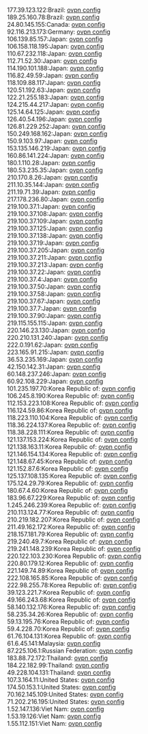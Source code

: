 177.39.123.122:Brazil: [ovpn config](vpn/177_39_123_122.ovpn)  
189.25.160.78:Brazil: [ovpn config](vpn/189_25_160_78.ovpn)  
24.80.145.155:Canada: [ovpn config](vpn/24_80_145_155.ovpn)  
92.116.213.173:Germany: [ovpn config](vpn/92_116_213_173.ovpn)  
106.139.85.157:Japan: [ovpn config](vpn/106_139_85_157.ovpn)  
106.158.118.195:Japan: [ovpn config](vpn/106_158_118_195.ovpn)  
110.67.232.118:Japan: [ovpn config](vpn/110_67_232_118.ovpn)  
112.71.52.30:Japan: [ovpn config](vpn/112_71_52_30.ovpn)  
114.190.101.188:Japan: [ovpn config](vpn/114_190_101_188.ovpn)  
116.82.49.59:Japan: [ovpn config](vpn/116_82_49_59.ovpn)  
118.109.88.117:Japan: [ovpn config](vpn/118_109_88_117.ovpn)  
120.51.192.63:Japan: [ovpn config](vpn/120_51_192_63.ovpn)  
122.21.255.183:Japan: [ovpn config](vpn/122_21_255_183.ovpn)  
124.215.44.217:Japan: [ovpn config](vpn/124_215_44_217.ovpn)  
125.14.64.125:Japan: [ovpn config](vpn/125_14_64_125.ovpn)  
126.40.54.196:Japan: [ovpn config](vpn/126_40_54_196.ovpn)  
126.81.229.252:Japan: [ovpn config](vpn/126_81_229_252.ovpn)  
150.249.168.162:Japan: [ovpn config](vpn/150_249_168_162.ovpn)  
150.9.103.97:Japan: [ovpn config](vpn/150_9_103_97.ovpn)  
153.135.146.219:Japan: [ovpn config](vpn/153_135_146_219.ovpn)  
160.86.141.224:Japan: [ovpn config](vpn/160_86_141_224.ovpn)  
180.1.110.28:Japan: [ovpn config](vpn/180_1_110_28.ovpn)  
180.53.235.35:Japan: [ovpn config](vpn/180_53_235_35.ovpn)  
210.170.8.26:Japan: [ovpn config](vpn/210_170_8_26.ovpn)  
211.10.35.144:Japan: [ovpn config](vpn/211_10_35_144.ovpn)  
211.19.71.39:Japan: [ovpn config](vpn/211_19_71_39.ovpn)  
217.178.236.80:Japan: [ovpn config](vpn/217_178_236_80.ovpn)  
219.100.37.1:Japan: [ovpn config](vpn/219_100_37_1.ovpn)  
219.100.37.108:Japan: [ovpn config](vpn/219_100_37_108.ovpn)  
219.100.37.109:Japan: [ovpn config](vpn/219_100_37_109.ovpn)  
219.100.37.125:Japan: [ovpn config](vpn/219_100_37_125.ovpn)  
219.100.37.138:Japan: [ovpn config](vpn/219_100_37_138.ovpn)  
219.100.37.19:Japan: [ovpn config](vpn/219_100_37_19.ovpn)  
219.100.37.205:Japan: [ovpn config](vpn/219_100_37_205.ovpn)  
219.100.37.211:Japan: [ovpn config](vpn/219_100_37_211.ovpn)  
219.100.37.213:Japan: [ovpn config](vpn/219_100_37_213.ovpn)  
219.100.37.22:Japan: [ovpn config](vpn/219_100_37_22.ovpn)  
219.100.37.4:Japan: [ovpn config](vpn/219_100_37_4.ovpn)  
219.100.37.50:Japan: [ovpn config](vpn/219_100_37_50.ovpn)  
219.100.37.58:Japan: [ovpn config](vpn/219_100_37_58.ovpn)  
219.100.37.67:Japan: [ovpn config](vpn/219_100_37_67.ovpn)  
219.100.37.7:Japan: [ovpn config](vpn/219_100_37_7.ovpn)  
219.100.37.90:Japan: [ovpn config](vpn/219_100_37_90.ovpn)  
219.115.155.115:Japan: [ovpn config](vpn/219_115_155_115.ovpn)  
220.146.23.130:Japan: [ovpn config](vpn/220_146_23_130.ovpn)  
220.210.131.240:Japan: [ovpn config](vpn/220_210_131_240.ovpn)  
222.0.191.62:Japan: [ovpn config](vpn/222_0_191_62.ovpn)  
223.165.91.215:Japan: [ovpn config](vpn/223_165_91_215.ovpn)  
36.53.235.169:Japan: [ovpn config](vpn/36_53_235_169.ovpn)  
42.150.142.31:Japan: [ovpn config](vpn/42_150_142_31.ovpn)  
60.148.237.246:Japan: [ovpn config](vpn/60_148_237_246.ovpn)  
60.92.108.229:Japan: [ovpn config](vpn/60_92_108_229.ovpn)  
101.235.197.70:Korea Republic of: [ovpn config](vpn/101_235_197_70.ovpn)  
106.245.8.190:Korea Republic of: [ovpn config](vpn/106_245_8_190.ovpn)  
112.153.223.108:Korea Republic of: [ovpn config](vpn/112_153_223_108.ovpn)  
116.124.59.86:Korea Republic of: [ovpn config](vpn/116_124_59_86.ovpn)  
118.223.110.104:Korea Republic of: [ovpn config](vpn/118_223_110_104.ovpn)  
118.36.224.137:Korea Republic of: [ovpn config](vpn/118_36_224_137.ovpn)  
118.38.228.111:Korea Republic of: [ovpn config](vpn/118_38_228_111.ovpn)  
121.137.153.224:Korea Republic of: [ovpn config](vpn/121_137_153_224.ovpn)  
121.138.163.11:Korea Republic of: [ovpn config](vpn/121_138_163_11.ovpn)  
121.146.154.134:Korea Republic of: [ovpn config](vpn/121_146_154_134.ovpn)  
121.148.67.45:Korea Republic of: [ovpn config](vpn/121_148_67_45.ovpn)  
121.152.87.6:Korea Republic of: [ovpn config](vpn/121_152_87_6.ovpn)  
125.137.108.135:Korea Republic of: [ovpn config](vpn/125_137_108_135.ovpn)  
175.124.29.79:Korea Republic of: [ovpn config](vpn/175_124_29_79.ovpn)  
180.67.4.60:Korea Republic of: [ovpn config](vpn/180_67_4_60.ovpn)  
183.96.67.229:Korea Republic of: [ovpn config](vpn/183_96_67_229.ovpn)  
1.245.246.239:Korea Republic of: [ovpn config](vpn/1_245_246_239.ovpn)  
210.113.124.77:Korea Republic of: [ovpn config](vpn/210_113_124_77.ovpn)  
210.219.182.207:Korea Republic of: [ovpn config](vpn/210_219_182_207.ovpn)  
211.49.162.172:Korea Republic of: [ovpn config](vpn/211_49_162_172.ovpn)  
218.157.181.79:Korea Republic of: [ovpn config](vpn/218_157_181_79.ovpn)  
219.240.49.7:Korea Republic of: [ovpn config](vpn/219_240_49_7.ovpn)  
219.241.148.239:Korea Republic of: [ovpn config](vpn/219_241_148_239.ovpn)  
220.122.103.230:Korea Republic of: [ovpn config](vpn/220_122_103_230.ovpn)  
220.80.179.12:Korea Republic of: [ovpn config](vpn/220_80_179_12.ovpn)  
221.149.74.89:Korea Republic of: [ovpn config](vpn/221_149_74_89.ovpn)  
222.108.165.85:Korea Republic of: [ovpn config](vpn/222_108_165_85.ovpn)  
222.98.255.78:Korea Republic of: [ovpn config](vpn/222_98_255_78.ovpn)  
39.123.221.7:Korea Republic of: [ovpn config](vpn/39_123_221_7.ovpn)  
49.166.243.68:Korea Republic of: [ovpn config](vpn/49_166_243_68.ovpn)  
58.140.132.176:Korea Republic of: [ovpn config](vpn/58_140_132_176.ovpn)  
58.235.34.26:Korea Republic of: [ovpn config](vpn/58_235_34_26.ovpn)  
59.13.195.76:Korea Republic of: [ovpn config](vpn/59_13_195_76.ovpn)  
59.4.228.70:Korea Republic of: [ovpn config](vpn/59_4_228_70.ovpn)  
61.76.104.131:Korea Republic of: [ovpn config](vpn/61_76_104_131.ovpn)  
61.6.45.141:Malaysia: [ovpn config](vpn/61_6_45_141.ovpn)  
87.225.106.1:Russian Federation: [ovpn config](vpn/87_225_106_1.ovpn)  
183.88.72.172:Thailand: [ovpn config](vpn/183_88_72_172.ovpn)  
184.22.182.99:Thailand: [ovpn config](vpn/184_22_182_99.ovpn)  
49.228.104.131:Thailand: [ovpn config](vpn/49_228_104_131.ovpn)  
107.3.164.11:United States: [ovpn config](vpn/107_3_164_11.ovpn)  
174.50.153.1:United States: [ovpn config](vpn/174_50_153_1.ovpn)  
70.162.145.109:United States: [ovpn config](vpn/70_162_145_109.ovpn)  
71.202.216.195:United States: [ovpn config](vpn/71_202_216_195.ovpn)  
1.52.147.136:Viet Nam: [ovpn config](vpn/1_52_147_136.ovpn)  
1.53.19.126:Viet Nam: [ovpn config](vpn/1_53_19_126.ovpn)  
1.55.112.151:Viet Nam: [ovpn config](vpn/1_55_112_151.ovpn)  
